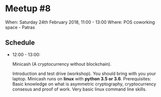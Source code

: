 # Meetup #8

When: Saturday 24th February 2018, 11:00 - 13:00
Where: POS coworking space - Patras

## Schedule

- 12:00 - 13:00:

  Minicash (A cryptocurrency without blockchain).

  Introduction and test drive (workshop). You should bring with you your laptop. Minicash runs on **linux** with **python 3.5 or 3.6**. 
  Prerequisites: Basic knowledge on what is asymmetric cryptography, cryptocurrency consesus and proof of work. Very basic linux command line skills.
